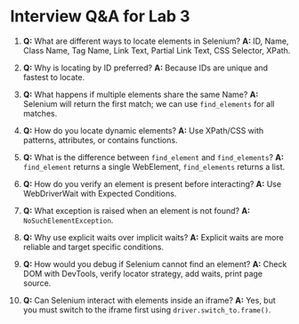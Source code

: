 # Interview Q&A for Lab 3

1. **Q:** What are different ways to locate elements in Selenium?
   **A:** ID, Name, Class Name, Tag Name, Link Text, Partial Link Text, CSS Selector, XPath.

2. **Q:** Why is locating by ID preferred?
   **A:** Because IDs are unique and fastest to locate.

3. **Q:** What happens if multiple elements share the same Name?
   **A:** Selenium will return the first match; we can use `find_elements` for all matches.

4. **Q:** How do you locate dynamic elements?
   **A:** Use XPath/CSS with patterns, attributes, or contains functions.

5. **Q:** What is the difference between `find_element` and `find_elements`?
   **A:** `find_element` returns a single WebElement, `find_elements` returns a list.

6. **Q:** How do you verify an element is present before interacting?
   **A:** Use WebDriverWait with Expected Conditions.

7. **Q:** What exception is raised when an element is not found?
   **A:** `NoSuchElementException`.

8. **Q:** Why use explicit waits over implicit waits?
   **A:** Explicit waits are more reliable and target specific conditions.

9. **Q:** How would you debug if Selenium cannot find an element?
   **A:** Check DOM with DevTools, verify locator strategy, add waits, print page source.

10. **Q:** Can Selenium interact with elements inside an iframe?
    **A:** Yes, but you must switch to the iframe first using `driver.switch_to.frame()`.
